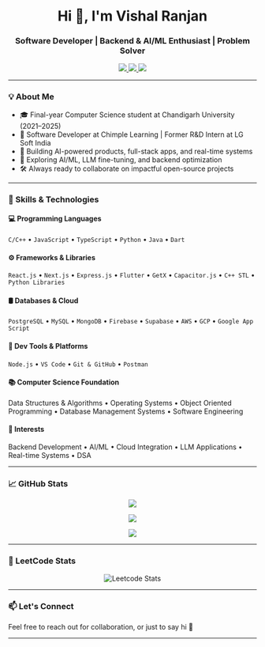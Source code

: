 <h1 align="center">Hi 👋, I'm Vishal Ranjan</h1>
<h3 align="center">Software Developer | Backend & AI/ML Enthusiast | Problem Solver</h3>

<p align="center">
  <a href="https://www.linkedin.com/in/ranjanv353/" target="_blank">
    <img src="https://img.shields.io/badge/LinkedIn-blue?style=for-the-badge&logo=linkedin&logoColor=white" />
  </a>
  <a href="https://leetcode.com/u/ranjanv353/" target="_blank">
    <img src="https://img.shields.io/badge/LeetCode-orange?style=for-the-badge&logo=leetcode&logoColor=white" />
  </a>
  <a href="mailto:ranjanv353@gmail.com">
    <img src="https://img.shields.io/badge/Email-red?style=for-the-badge&logo=gmail&logoColor=white" />
  </a>
</p>

---

### 💡 About Me

- 🎓 Final-year Computer Science student at Chandigarh University (2021–2025)
- 💼 Software Developer at Chimple Learning | Former R&D Intern at LG Soft India
- 🧠 Building AI-powered products, full-stack apps, and real-time systems
- 🔬 Exploring AI/ML, LLM fine-tuning, and backend optimization
- 🛠️ Always ready to collaborate on impactful open-source projects

---

### 🧠 Skills & Technologies

#### 💻 Programming Languages
`C/C++` • `JavaScript` • `TypeScript` • `Python` • `Java` • `Dart`

#### ⚙️ Frameworks & Libraries
`React.js` • `Next.js` • `Express.js` • `Flutter` • `GetX` • `Capacitor.js` • `C++ STL` • `Python Libraries`

#### 🛢️ Databases & Cloud
`PostgreSQL` • `MySQL` • `MongoDB` • `Firebase` • `Supabase` • `AWS` • `GCP` • `Google App Script`

#### 🧪 Dev Tools & Platforms
`Node.js` • `VS Code` • `Git & GitHub` • `Postman`

#### 📚 Computer Science Foundation
Data Structures & Algorithms • Operating Systems • Object Oriented Programming • Database Management Systems • Software Engineering

#### 🎯 Interests
Backend Development • AI/ML • Cloud Integration • LLM Applications • Real-time Systems • DSA

---

### 📈 GitHub Stats

<p align="center">
  <img src="https://github-readme-stats.vercel.app/api?username=ranjanv353&show_icons=true&theme=radical" />
</p>
<p align="center">
  <img src="https://streak-stats.demolab.com?user=ranjanv353&theme=radical" />
</p>
<p align="center">
  <img src="https://github-readme-stats.vercel.app/api/top-langs/?username=ranjanv353&layout=compact&theme=radical" />
</p>

---

### 🧩 LeetCode Stats

<p align="center">
  <img src="https://leetcard.jacoblin.cool/ranjanv353?theme=dark&font=Fira+Code&ext=activity" alt="Leetcode Stats">
</p>

---

### 📫 Let's Connect

Feel free to reach out for collaboration, or just to say hi 🙂

---


